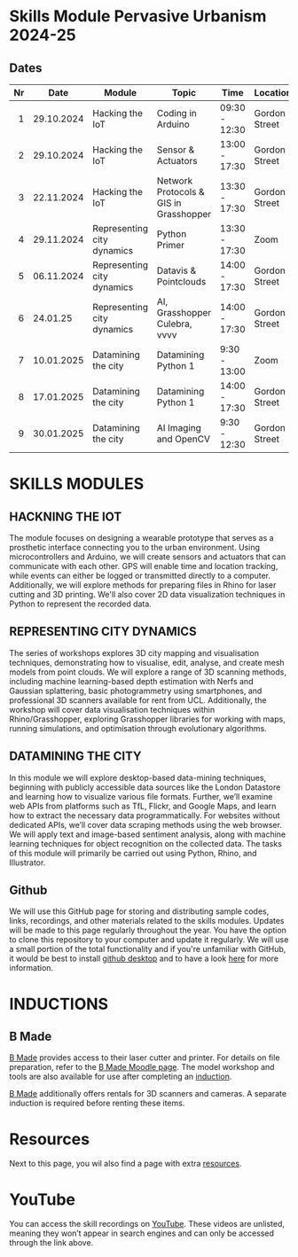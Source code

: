 # Skills Module Pervasive Urbanism 2024-25

## Dates
| Nr   |           Date|                     Module|                                  Topic|                Time|      Location|
|-----:|---------------| --------------------------|---------------------------------------|--------------------|--------------|
|     1|     29.10.2024|            Hacking the IoT|                      Coding in Arduino|      09:30 - 12:30 | Gordon Street|
|     2|     29.10.2024|            Hacking the IoT|                     Sensor & Actuators|      13:00 - 17:30 | Gordon Street|
|     3|     22.11.2024|            Hacking the IoT| Network Protocols & GIS in Grasshopper|      13:30 - 17:30 | Gordon Street|
|     4|     29.11.2024| Representing city dynamics|                          Python Primer|      13:30 - 17:30 |          Zoom|
|     5|     06.11.2024| Representing city dynamics|                  Datavis & Pointclouds|      14:00 - 17:30 | Gordon Street|
|     6|       24.01.25| Representing city dynamics|          AI, Grasshopper Culebra, vvvv|      14:00 - 17:30 | Gordon Street|
|     7|     10.01.2025|        Datamining the city|                    Datamining Python 1|       9:30 - 13:00 |          Zoom|
|     8|     17.01.2025|        Datamining the city|                    Datamining Python 1|      14:00 - 17:30 | Gordon Street|
|     9|     30.01.2025|        Datamining the city|                  AI Imaging and OpenCV|       9:30 - 12:30 | Gordon Street|

# SKILLS MODULES

## HACKNING THE IOT 
The module focuses on designing a wearable prototype that serves as a prosthetic interface connecting you to the urban environment. Using microcontrollers and Arduino, we will create sensors and actuators that can communicate with each other. GPS will enable time and location tracking, while events can either be logged or transmitted directly to a computer. Additionally, we will explore methods for preparing files in Rhino for laser cutting and 3D printing. We'll also cover 2D data visualization techniques in Python to represent the recorded data.

## REPRESENTING CITY DYNAMICS 
The series of workshops explores 3D city mapping and visualisation techniques, demonstrating how to visualise, edit, analyse, and create mesh models from point clouds. We will explore a range of 3D scanning methods, including machine learning-based depth estimation with Nerfs and Gaussian splattering, basic photogrammetry using smartphones, and professional 3D scanners available for rent from UCL. Additionally, the workshop will cover data visualisation techniques within Rhino/Grasshopper, exploring Grasshopper libraries for working with maps, running simulations, and optimisation through evolutionary algorithms.

## DATAMINING THE CITY 
In this module we will explore desktop-based data-mining techniques, beginning with publicly accessible data sources like the London Datastore and learning how to visualize various file formats. Further, we’ll examine web APIs from platforms such as TfL, Flickr, and Google Maps, and learn how to extract the necessary data programmatically. For websites without dedicated APIs, we’ll cover data scraping methods using the web browser. We will apply text and image-based sentiment analysis, along with machine learning techniques for object recognition on the collected data. The tasks of this module will primarily be carried out using Python, Rhino, and Illustrator.

## Github
We will use this GitHub page for storing and distributing sample codes, links, recordings, and other materials related to the skills modules. Updates will be made to this page regularly throughout the year. You have the option to clone this repository to your computer and update it regularly. We will use a small portion of the total functionality and if you're unfamiliar with GitHub, it would be best to install [github desktop](https://desktop.github.com/) and to have a look [here](https://docs.github.com/en/desktop/overview/getting-started-with-github-desktop) for more information.

# INDUCTIONS

## B Made
[B Made](https://www.ucl.ac.uk/bartlett/about/our-locations-and-facilities/b-made-bartlett-workshops) provides access to their laser cutter and printer. For details on file preparation, refer to the [B Made Moodle page](https://moodle.ucl.ac.uk/course/view.php?id=39723&section=0#tabs-tree-start). The model workshop and tools are also available for use after completing an [induction](https://moodle.ucl.ac.uk/course/view.php?id=39723&section=1#tabs-tree-start).

[B Made](https://moodle.ucl.ac.uk/course/view.php?id=39723&section=46#tabs-tree-start) additionally offers rentals for 3D scanners and cameras. A separate induction is required before renting these items. 

# Resources

Next to this page, you wil also find a page with extra [resources](Resources.md).

# YouTube
You can access the skill recordings on [YouTube](https://www.youtube.com/playlist?list=PL0TJgiFZ0aRLwPoAfxv-mIsKGgSE3zlBg). These videos are unlisted, meaning they won’t appear in search engines and can only be accessed through the link above. 